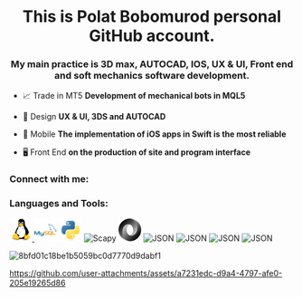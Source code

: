 <h1 align="center">This is Polat Bobomurod personal GitHub account.</h1>
<h3 align="center">My main practice is 3D max, AUTOCAD, IOS, UX & UI, Front end and soft mechanics software development.</h3>

- 📈 Trade in MT5 **Development of mechanical bots in MQL5**

- 🎨 Design **UX & UI, 3DS and AUTOCAD**

- 📱 Mobile **The implementation of iOS apps in Swift is the most reliable**

- 🖥 Front End **on the production of site and program interface**

<h3 align="left">Connect with me:</h3>
<p align="left">
</p>

<h3 align="left">Languages and Tools:</h3>
<p align="left"> 
  <a href="https://www.mysql.com/" > 
    <img src="https://raw.githubusercontent.com/devicons/devicon/master/icons/linux/linux-original.svg" alt="linux" width="40" height="40"/> 
  </a> 
  <a> 
    <img src="https://raw.githubusercontent.com/devicons/devicon/master/icons/mysql/mysql-original-wordmark.svg" alt="mysql" width="40" height="40"/> 
  </a> 
  <a> 
    <img src="https://raw.githubusercontent.com/devicons/devicon/master/icons/python/python-original.svg" alt="python" width="40" height="40"/> 
  </a> 
  <!-- Additional Tools -->
<a> 
    <img src="https://github.com/secdev/scapy/raw/master/doc/scapy/graphics/scapy_logo.png" width="40" height="40" alt="Scapy" />
  </a> 
  <a> 
    <img src="https://raw.githubusercontent.com/github/explore/main/topics/json/json.png" alt="JSON" width="40" height="40"/> 
  </a>  
<a> 
    <img src="https://github.com/user-attachments/assets/eb2e10e0-bc4d-46ff-982a-63c3c312fcca" alt="JSON" width="40" height="40"/> 
  </a> 
<a> 
    <img src="https://github.com/user-attachments/assets/43bdfc37-121f-4f27-bd9f-72af0522f6d2" alt="JSON" width="40" height="40"/> 
  </a> 
<a> 
    <img src="https://github.com/user-attachments/assets/d7d3ba75-f37b-4988-a0a4-dc9ebb7c8851" alt="JSON" width="40" height="40"/> 
  </a> 
  <a> 
    <img src="https://github.com/user-attachments/assets/30ffb8c5-b8df-438a-8298-ffbab58ae271" alt="JSON" width="40" height="40"/> 
  </a>
</p>


![8bfd01c18be1b5059bc0d7770d9dabf1](https://github.com/user-attachments/assets/0ed7ec30-9a51-4cbd-8353-6bd45eff44cb)

https://github.com/user-attachments/assets/a7231edc-d9a4-4797-afe0-205e19265d86
